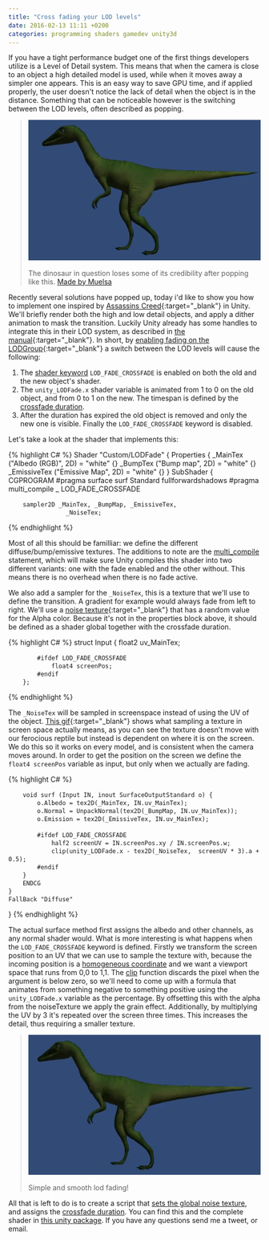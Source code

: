 ```yaml
---
title: "Cross fading your LOD levels"
date: 2016-02-13 11:11 +0200
categories: programming shaders gamedev unity3d
---
```


If you have a tight performance budget one of the first things developers utilize is a Level of Detail system. This means that when the camera is close to an object a high detailed model is used, while when it moves away a simpler one appears. This is an easy way to save GPU time, and if applied properly, the user doesn't notice the lack of detail when the object is in the distance. Something that can be noticeable however is the switching between the LOD levels, often described as popping. 

> <img src='images/lod-before.gif'>
>
> The dinosaur in question loses some of its credibility after popping like this. [Made by Muelsa](https://www.assetstore.unity3d.com/en/#!/content/45319)

Recently several solutions have popped up, today i'd like to show you how to implement one inspired by [Assassins Creed][as-solution]{:target="_blank"} in Unity. We'll briefly render both the high and low detail objects, and apply a dither animation to mask the transition. Luckily Unity already has some handles to integrate this in their LOD system, as described in [the manual][lodgroup-u3d]{:target="_blank"}. In short, by [enabling fading on the LODGroup][enable-fading-u3d]{:target="_blank"} a switch between the LOD levels will cause the following:

1. The [shader keyword][shader-keyword-u3d] `LOD_FADE_CROSSFADE` is enabled on both the old and the new object's shader.
2. The `unity_LODFade.x` shader variable is animated from 1 to 0 on the old object, and from 0 to 1 on the new. The timespan is defined by the [crossfade duration][crossfade-duration-u3d].
3. After the duration has expired the old object is removed and only the new one is visible. Finally the `LOD_FADE_CROSSFADE` keyword is disabled.

Let's take a look at the shader that implements this:

{% highlight C# %}
Shader "Custom/LODFade" {
	Properties {
		_MainTex ("Albedo (RGB)", 2D) = "white" {}
		_BumpTex ("Bump map", 2D) = "white" {}
		_EmissiveTex ("Emissive Map", 2D) = "white" {}
	}
	SubShader {		
		CGPROGRAM
		#pragma surface surf Standard fullforwardshadows
		#pragma multi_compile _ LOD_FADE_CROSSFADE

		sampler2D _MainTex, _BumpMap, _EmissiveTex, 
					_NoiseTex;
{% endhighlight %}

Most of all this should be familliar: we define the different diffuse/bump/emissive textures. The additions to note are the [multi_compile][multi-compile-u3d] statement, which will make sure Unity compiles this shader into two different variants: one with the fade enabled and the other without. This means there is no overhead when there is no fade active. 

We also add a sampler for the `_NoiseTex`, this is a texture that we'll use to define the transition. A gradient for example would always fade from left to right. We'll use a [noise texture][noise-texture]{:target="_blank"} that has a random value for the Alpha color. Because it's not in the properties block above, it should be defined as a shader global together with the crossfade duration.

{% highlight C# %}
		struct Input {
			float2 uv_MainTex;
			
			#ifdef LOD_FADE_CROSSFADE
				float4 screenPos;
			#endif
		};
{% endhighlight %}

The `_NoiseTex` will be sampled in screenspace instead of using the UV of the object. [This gif][screenspace-example]{:target="_blank"} shows what sampling a texture in screen space actually means, as you can see the texture doesn't move with our ferocious reptile but instead is dependent on where it is on the screen. We do this so it works on every model, and is consistent when the camera moves around. In order to get the position on the screen we define the `float4 screenPos` variable as input, but only when we actually are fading. 

{% highlight C# %}

		void surf (Input IN, inout SurfaceOutputStandard o) {
			o.Albedo = tex2D(_MainTex, IN.uv_MainTex);
			o.Normal = UnpackNormal(tex2D(_BumpMap, IN.uv_MainTex));
			o.Emission = tex2D(_EmissiveTex, IN.uv_MainTex);
			
			#ifdef LOD_FADE_CROSSFADE
				half2 screenUV = IN.screenPos.xy / IN.screenPos.w;
				clip(unity_LODFade.x - tex2D(_NoiseTex,  screenUV * 3).a + 0.5);
			#endif
		}
		ENDCG
	}
	FallBack "Diffuse"
}
{% endhighlight %}

The actual surface method first assigns the albedo and other channels, as any normal shader would. What is more interesting is what happens when the `LOD_FADE_CROSSFADE` keyword is defined. Firstly we transform the screen position to an UV that we can use to sample the texture with, because the incoming position is a [homogeneous coordinate][homo-coord] and we want a viewport space that runs from 0,0 to 1,1. The [clip][hlsl-clip-manual] function discards the pixel when the argument is below zero, so we'll need to come up with a formula that animates from something negative to something positive using the `unity_LODFade.x` variable as the percentage. By offsetting this with the alpha from the noiseTexture we apply the grain effect. Additionally, by multiplying the UV by 3 it's repeated over the screen three times. This increases the detail, thus requiring a smaller texture. 

> <img src='images/lod-after.gif'>
>
> Simple and smooth lod fading!

All that is left to do is to create a script that [sets the global noise texture][set-global-texture-u3d], and assigns the [crossfade duration][crossfade-duration-u3d]. You can find this and the complete shader in [this unity package][package-download]. If you have any questions send me a tweet, or email.

[as-solution]: http://simonschreibt.de/gat/assassins-creed-3-lod-blending/ "Assasins Creed example"
[lodgroup-u3d]: http://docs.unity3d.com/Manual/class-LODGroup.html "Unity documentation"
[enable-fading-u3d]: /images/lod-enable-on-group.png 
[crossfade-duration-u3d]: http://docs.unity3d.com/ScriptReference/LODGroup-crossFadeAnimationDuration.html "Crossfade duration"
[multi-compile-u3d]: http://docs.unity3d.com/Manual/SL-MultipleProgramVariants.html "Making multiple program variants"
[noise-texture]: /images/lod-noise-texture.tga
[screenspace-example]: /images/lod-screenspace-example.gif
[hlsl-clip-manual]: https://msdn.microsoft.com/en-us/library/windows/desktop/bb204826(v=vs.85).aspx "HLSL manual on Clip"
[package-download]: /images/LODFade.unitypackage
[homo-coord]: http://glprogramming.com/red/appendixf.html
[set-global-texture-u3d]: http://docs.unity3d.com/ScriptReference/Shader.SetGlobalTexture.html
[shader-keyword-u3d]: http://docs.unity3d.com/ScriptReference/Shader.EnableKeyword.html
